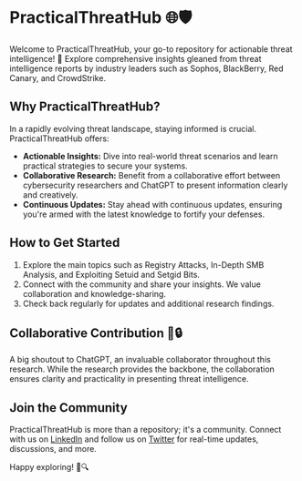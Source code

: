 # PracticalThreatHub 🌐🛡️

Welcome to PracticalThreatHub, your go-to repository for actionable threat intelligence! 🚀 Explore comprehensive insights gleaned from threat intelligence reports by industry leaders such as Sophos, BlackBerry, Red Canary, and CrowdStrike.

## Why PracticalThreatHub?

In a rapidly evolving threat landscape, staying informed is crucial. PracticalThreatHub offers:

- **Actionable Insights:** Dive into real-world threat scenarios and learn practical strategies to secure your systems.
- **Collaborative Research:** Benefit from a collaborative effort between cybersecurity researchers and ChatGPT to present information clearly and creatively.
- **Continuous Updates:** Stay ahead with continuous updates, ensuring you're armed with the latest knowledge to fortify your defenses.

## How to Get Started

1. Explore the main topics such as Registry Attacks, In-Depth SMB Analysis, and Exploiting Setuid and Setgid Bits.
2. Connect with the community and share your insights. We value collaboration and knowledge-sharing.
3. Check back regularly for updates and additional research findings.

## Collaborative Contribution 🤝🔒

A big shoutout to ChatGPT, an invaluable collaborator throughout this research. While the research provides the backbone, the collaboration ensures clarity and practicality in presenting threat intelligence.

## Join the Community

PracticalThreatHub is more than a repository; it's a community. Connect with us on [LinkedIn](your-linkedin-profile) and follow us on [Twitter](your-twitter-handle) for real-time updates, discussions, and more.

Happy exploring! 🚀🔍
